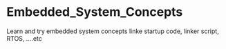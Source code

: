 # Embedded_System_Concepts
 Learn and try embedded system concepts linke startup code, linker script, RTOS, ....etc
